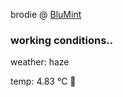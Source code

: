 brodie @ [BluMint](https://www.linkedin.com/company/blumint-io/)

<!--weather_start-->
### working conditions..

weather: haze 

temp: 4.83 °C 🧥

<!--weather_end-->
